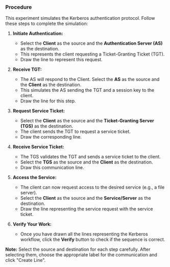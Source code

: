 ### Procedure

This experiment simulates the Kerberos authentication protocol. Follow these steps to complete the simulation:

1.  **Initiate Authentication:**
    *   Select the **Client** as the source and the **Authentication Server (AS)** as the destination.
    *   This represents the client requesting a Ticket-Granting Ticket (TGT).
    *   Draw the line to represent this request.

2.  **Receive TGT:**
    *   The AS will respond to the Client. Select the **AS** as the source and the **Client** as the destination.
    *   This simulates the AS sending the TGT and a session key to the client.
    *   Draw the line for this step.

3.  **Request Service Ticket:**
    *   Select the **Client** as the source and the **Ticket-Granting Server (TGS)** as the destination.
    *   The client sends the TGT to request a service ticket.
    *   Draw the corresponding line.

4.  **Receive Service Ticket:**
    *   The TGS validates the TGT and sends a service ticket to the client.
    *   Select the **TGS** as the source and the **Client** as the destination.
    *   Draw this communication line.

5.  **Access the Service:**
    *   The client can now request access to the desired service (e.g., a file server).
    *   Select the **Client** as the source and the **Service/Server** as the destination.
    *   Draw the line representing the service request with the service ticket.

6.  **Verify Your Work:**
    *   Once you have drawn all the lines representing the Kerberos workflow, click the **Verify** button to check if the sequence is correct.

**Note:** Select the source and destination for each step carefully. After selecting them, choose the appropriate label for the communication and click "Create Line".
